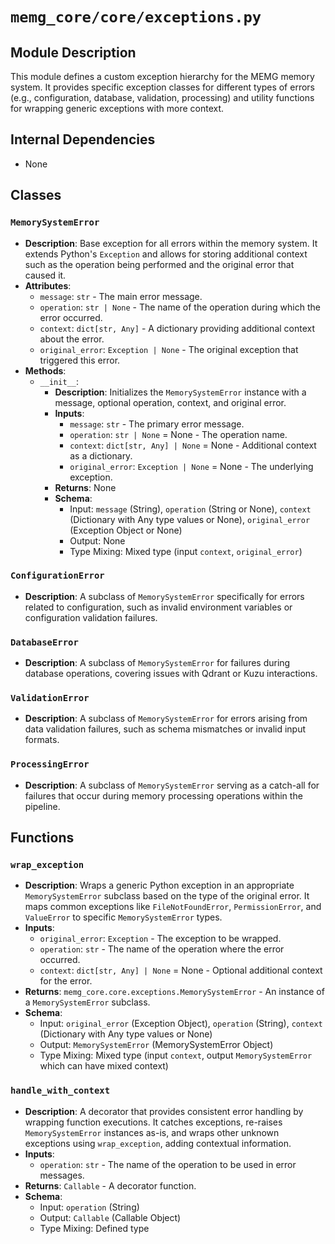 # `memg_core/core/exceptions.py`

## Module Description
This module defines a custom exception hierarchy for the MEMG memory system. It provides specific exception classes for different types of errors (e.g., configuration, database, validation, processing) and utility functions for wrapping generic exceptions with more context.

## Internal Dependencies
- None

## Classes

### `MemorySystemError`
- **Description**: Base exception for all errors within the memory system. It extends Python's `Exception` and allows for storing additional context such as the operation being performed and the original error that caused it.
- **Attributes**:
  - `message`: `str` - The main error message.
  - `operation`: `str | None` - The name of the operation during which the error occurred.
  - `context`: `dict[str, Any]` - A dictionary providing additional context about the error.
  - `original_error`: `Exception | None` - The original exception that triggered this error.
- **Methods**:
  - `__init__`:
    - **Description**: Initializes the `MemorySystemError` instance with a message, optional operation, context, and original error.
    - **Inputs**:
      - `message`: `str` - The primary error message.
      - `operation`: `str | None` = None - The operation name.
      - `context`: `dict[str, Any] | None` = None - Additional context as a dictionary.
      - `original_error`: `Exception | None` = None - The underlying exception.
    - **Returns**: None
    - **Schema**:
      - Input: `message` (String), `operation` (String or None), `context` (Dictionary with Any type values or None), `original_error` (Exception Object or None)
      - Output: None
      - Type Mixing: Mixed type (input `context`, `original_error`)

### `ConfigurationError`
- **Description**: A subclass of `MemorySystemError` specifically for errors related to configuration, such as invalid environment variables or configuration validation failures.

### `DatabaseError`
- **Description**: A subclass of `MemorySystemError` for failures during database operations, covering issues with Qdrant or Kuzu interactions.

### `ValidationError`
- **Description**: A subclass of `MemorySystemError` for errors arising from data validation failures, such as schema mismatches or invalid input formats.

### `ProcessingError`
- **Description**: A subclass of `MemorySystemError` serving as a catch-all for failures that occur during memory processing operations within the pipeline.

## Functions

### `wrap_exception`
- **Description**: Wraps a generic Python exception in an appropriate `MemorySystemError` subclass based on the type of the original error. It maps common exceptions like `FileNotFoundError`, `PermissionError`, and `ValueError` to specific `MemorySystemError` types.
- **Inputs**:
  - `original_error`: `Exception` - The exception to be wrapped.
  - `operation`: `str` - The name of the operation where the error occurred.
  - `context`: `dict[str, Any] | None` = None - Optional additional context for the error.
- **Returns**: `memg_core.core.exceptions.MemorySystemError` - An instance of a `MemorySystemError` subclass.
- **Schema**:
  - Input: `original_error` (Exception Object), `operation` (String), `context` (Dictionary with Any type values or None)
  - Output: `MemorySystemError` (MemorySystemError Object)
  - Type Mixing: Mixed type (input `context`, output `MemorySystemError` which can have mixed context)

### `handle_with_context`
- **Description**: A decorator that provides consistent error handling by wrapping function executions. It catches exceptions, re-raises `MemorySystemError` instances as-is, and wraps other unknown exceptions using `wrap_exception`, adding contextual information.
- **Inputs**:
  - `operation`: `str` - The name of the operation to be used in error messages.
- **Returns**: `Callable` - A decorator function.
- **Schema**:
  - Input: `operation` (String)
  - Output: `Callable` (Callable Object)
  - Type Mixing: Defined type
